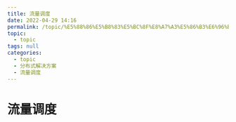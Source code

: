 ```yaml
---
title: 流量调度
date: 2022-04-29 14:16
permalink: /topic/%E5%88%86%E5%B8%83%E5%BC%8F%E8%A7%A3%E5%86%B3%E6%96%B9%E6%A1%88/%E6%B5%81%E9%87%8F%E8%B0%83%E5%BA%A6
topic: 
  - topic
tags: null
categories: 
  - topic
  - 分布式解决方案
  - 流量调度
---
```

# 流量调度

‍

